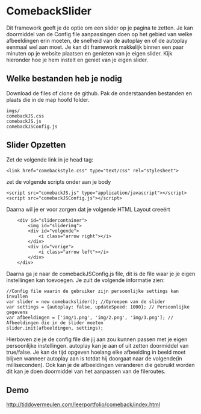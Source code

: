 # ComebackSlider
Dit framework geeft je de optie om een slider op je pagina te zetten. Je kan doormiddel van de Config file aanpassingen doen op het gebied van welke afbeeldingen erin moeten, de snelheid van de autoplay en of de autoplay eenmaal wel aan moet. Je kan dit framework makkelijk binnen een paar minuten op je website plaatsen en genieten van je eigen slider. Kijk hieronder hoe je hem instelt en geniet van je eigen slider.

## Welke bestanden heb je nodig
Download de files of clone de github. Pak de onderstaanden bestanden en plaats die in de map hoofd folder.

```shell
imgs/
comebackJS.css
comebackJS.js
comebackJSConfig.js
```

## Slider Opzetten
Zet de volgende link in je head tag:
```shell
<link href="comebackstyle.css" type="text/css" rel="stylesheet">
```
zet de volgende scripts onder aan je body
```shell
<script src="comebackJS.js" type="application/javascript"></script>
<script src="comebackJSConfig.js"></script>
```

Daarna wil je er voor zorgen dat je volgende HTML Layout creeërt
```shell
    <div id="slidercontainer">
        <img id="sliderimg">
        <div id="volgende">
            <i class="arrow right"></i>
        </div>
        <div id="vorige">
            <i class="arrow left"></i>
        </div>
    </div>
```

Daarna ga je naar de comebackJSConfig.js file, dit is de file waar je je eigen instellingen kan toevoegen. Je zult de volgende informatie zien:
```shell
//Config file waarin de gebruiker zijn persoonlijke settings kan invullen
var slider = new comebackslider(); //Oproepen van de slider
var settings = {autoplay: false, updateSpeed: 1000}; // Persoonlijke gegevens
var afbeeldingen = ['img/1.png', 'img/2.png', 'img/3.png']; // Afbeeldingen die in de slider moeten
slider.init(afbeeldingen, settings);
```
Hierboven zie je de config file die jij aan zou kunnen passen met je eigen persoonlijke instellingen.
autoplay kan je aan of uit zetten doormiddel van true/false. Je kan de tijd opgeven hoelang elke afbeelding in beeld moet blijven wanneer autoplay aan is totdat hij doorgaat naar de volgende(in milliseconden). Ook kan je de afbeeldingen veranderen die gebruikt worden dit kan je doen doormiddel van het aanpassen van de fileroutes.

## Demo

http://tiddovermeulen.com/leerportfolio/comeback/index.html


